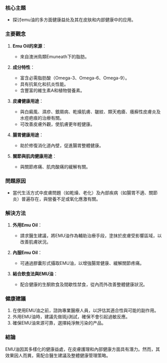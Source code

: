 ### 核心主題  
- 探讨emu油的多方面健康益处及其在皮肤和内部健康中的应用。

### 主要觀念  
1. **Emu Oil的來源**：  
   - 來自澳洲鳥類Emuneath下的脂肪。  

2. **成分特性**：  
   - 富含必需脂肪酸（Omega-3、Omega-6、Omega-9）。  
   - 具有抗氧化和抗炎性能。  
   - 含豐富的維生素A和植物營養素。  

3. **皮膚健康用途**：  
   - 與白癜風、濕疹、銀屑病、乾燥肌膚、皺紋、類天疱瘡、癢癬性皮膚炎及水痘疤痕的治療有關。  
   - 可改善皮膚外觀，使肌膚更年輕健康。  

4. **腸胃健康用途**：  
   - 助於修復消化道內壁，促進腸胃整體健康。  

5. **關節與肌肉健康用途**：  
   - 與關節疼痛、肌肉酸痛的緩解有關。  

### 問題原因  
- 當代生活方式中皮膚問題（如乾燥、老化）及內部疾病（如腸胃不適、關節炎）普遍存在，與營養不足或氧化應激有關。  

### 解決方法  
1. **外用Emu Oil**：  
   - 請求醫生建議，將EMU油作為輔助治療手段，塗抹於皮膚受影響區域，以改善肌膚狀況。  

2. **內服Emu Oil**：  
   - 可通過膠囊形式攝取EMU油，以增強腸胃健康、緩解關節疼痛。  

3. **結合飲食法與EMU油**：  
   - 配合健康的生酮飲食及間歇性禁食，從內而外改善整體健康狀況。  

### 健康建議  
1. 在使用EMU油之前，諮詢專業醫療人員，以評估其適合性與可能的副作用。  
2. 外用EMU油時，建議先做斑ji測試，確保不會引起過敏反應。  
3. 確保EMU油來源可靠，選擇純淨無污染的产品。  

### 結論  
EMU油因其多樣化的健康益處，在皮膚護理和內部健康方面具有潛力。然而，其效果因人而異，需配合醫生建議及整體健康管理策略。